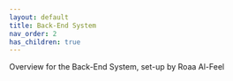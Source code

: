 ```yaml
---
layout: default
title: Back-End System
nav_order: 2
has_children: true
---
```


Overview for the Back-End System, set-up by Roaa Al-Feel
